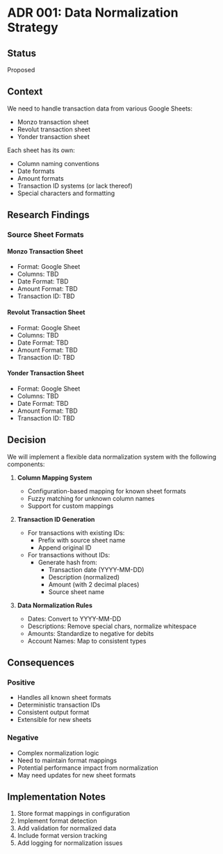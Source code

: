 # ADR 001: Data Normalization Strategy

## Status

Proposed

## Context

We need to handle transaction data from various Google Sheets:
- Monzo transaction sheet
- Revolut transaction sheet
- Yonder transaction sheet

Each sheet has its own:
- Column naming conventions
- Date formats
- Amount formats
- Transaction ID systems (or lack thereof)
- Special characters and formatting

## Research Findings

### Source Sheet Formats

#### Monzo Transaction Sheet
- Format: Google Sheet
- Columns: TBD
- Date Format: TBD
- Amount Format: TBD
- Transaction ID: TBD

#### Revolut Transaction Sheet
- Format: Google Sheet
- Columns: TBD
- Date Format: TBD
- Amount Format: TBD
- Transaction ID: TBD

#### Yonder Transaction Sheet
- Format: Google Sheet
- Columns: TBD
- Date Format: TBD
- Amount Format: TBD
- Transaction ID: TBD

## Decision

We will implement a flexible data normalization system with the following components:

1. **Column Mapping System**
   - Configuration-based mapping for known sheet formats
   - Fuzzy matching for unknown column names
   - Support for custom mappings

2. **Transaction ID Generation**
   - For transactions with existing IDs:
     - Prefix with source sheet name
     - Append original ID
   - For transactions without IDs:
     - Generate hash from:
       - Transaction date (YYYY-MM-DD)
       - Description (normalized)
       - Amount (with 2 decimal places)
       - Source sheet name

3. **Data Normalization Rules**
   - Dates: Convert to YYYY-MM-DD
   - Descriptions: Remove special chars, normalize whitespace
   - Amounts: Standardize to negative for debits
   - Account Names: Map to consistent types

## Consequences

### Positive
- Handles all known sheet formats
- Deterministic transaction IDs
- Consistent output format
- Extensible for new sheets

### Negative
- Complex normalization logic
- Need to maintain format mappings
- Potential performance impact from normalization
- May need updates for new sheet formats

## Implementation Notes

1. Store format mappings in configuration
2. Implement format detection
3. Add validation for normalized data
4. Include format version tracking
5. Add logging for normalization issues 